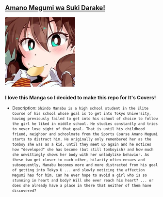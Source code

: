 ## [Amano Megumi wa Suki Darake!](https://anilist.co/manga/87160/Amano-Megumi-wa-Suki-Darake/)

![Kurumi](Covers/pic.jpg)

### I love this Manga so I decided to make this repo for It's Covers!

* Description:
`
Shindo Manabu is a high school student in the Elite Course of his school whose goal is to get into Tokyo University, having previously failed to get into his school of choice to follow the girl he liked in middle school. He studies constantly and tries to never lose sight of that goal. That is until his childhood friend, neighbor and schoolmate from the Sports Course Amano Megumi starts to distract him. He originally only remembered her as the tomboy she was as a kid, until they meet up again and he notices how "developed" she has become (but still tomboyish) and how much she unwittingly shows her body with her unladylike behavior. As these two get closer to each other, hilarity often ensues and subsequently, Manabu becomes more and more distracted from his goal of getting into Tokyo U ... and slowly noticing the affection Megumi has for him. Can he ever hope to avoid a girl who is so stunning in heart and body? Will she ever reach his heart? ... or does she already have a place in there that neither of them have discovered?
`
